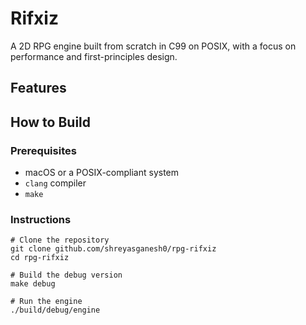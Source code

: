 # Rifxiz

A 2D RPG engine built from scratch in C99 on POSIX, with a focus on performance and first-principles design.

## Features

## How to Build

### Prerequisites
- macOS or a POSIX-compliant system
- `clang` compiler
- `make`

### Instructions
```shell
# Clone the repository
git clone github.com/shreyasganesh0/rpg-rifxiz 
cd rpg-rifxiz 

# Build the debug version
make debug

# Run the engine
./build/debug/engine
